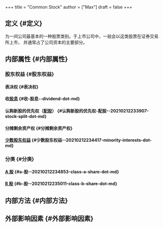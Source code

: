 +++
title = "Common Stock"
author = ["Max"]
draft = false
+++

## 定义 {#定义}

为一间公司最基本的一种股票类别。于上市公司中，一般会以这类股票在证券交易所上市，
并通常占了公司资本的主要部分。


## 内部属性 {#内部属性}


### 股东权益 {#股东权益}


#### 表决权 {#表决权}


#### 收[股息](dividend.md) {#收-股息--dividend-dot-md}


#### 认购新股的优先权（[配股](20210212233907-stock_split.md)） {#认购新股的优先权-配股--20210212233907-stock-split-dot-md}


#### 分摊剩余资产权 {#分摊剩余资产权}


#### [少数股东权益](20210212234417-minority_interests.md) {#少数股东权益--20210212234417-minority-interests-dot-md}


### 分类 {#分类}


#### [A 股](20210212234853-class_a_share.md) {#a-股--20210212234853-class-a-share-dot-md}


#### [B 股](20210212235011-class_b_share.md) {#b-股--20210212235011-class-b-share-dot-md}


## 内部方法 {#内部方法}


## 外部影响因素 {#外部影响因素}

